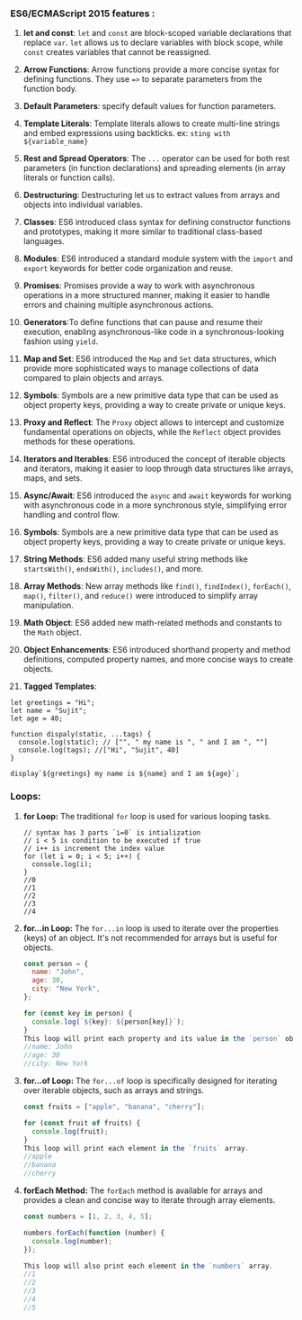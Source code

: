 ### ES6/ECMAScript 2015 features :

1. **let and const**: `let` and `const` are block-scoped variable declarations that replace `var`. `let` allows us to declare variables with block scope, while `const` creates variables that cannot be reassigned.

2. **Arrow Functions**: Arrow functions provide a more concise syntax for defining functions. They use `=>` to separate parameters from the function body.

3. **Default Parameters**: specify default values for function parameters.

4. **Template Literals**: Template literals allows to create multi-line strings and embed expressions using backticks. ex: `sting with ${variable_name}`

5. **Rest and Spread Operators**: The `...` operator can be used for both rest parameters (in function declarations) and spreading elements (in array literals or function calls).

6. **Destructuring**: Destructuring let us to extract values from arrays and objects into individual variables.

7. **Classes**: ES6 introduced class syntax for defining constructor functions and prototypes, making it more similar to traditional class-based languages.

8. **Modules**: ES6 introduced a standard module system with the `import` and `export` keywords for better code organization and reuse.

9. **Promises**: Promises provide a way to work with asynchronous operations in a more structured manner, making it easier to handle errors and chaining multiple asynchronous actions.

10. **Generators**:To define functions that can pause and resume their execution, enabling asynchronous-like code in a synchronous-looking fashion using `yield`.

11. **Map and Set**: ES6 introduced the `Map` and `Set` data structures, which provide more sophisticated ways to manage collections of data compared to plain objects and arrays.

12. **Symbols**: Symbols are a new primitive data type that can be used as object property keys, providing a way to create private or unique keys.

13. **Proxy and Reflect**: The `Proxy` object allows to intercept and customize fundamental operations on objects, while the `Reflect` object provides methods for these operations.

14. **Iterators and Iterables**: ES6 introduced the concept of iterable objects and iterators, making it easier to loop through data structures like arrays, maps, and sets.

15. **Async/Await**: ES6 introduced the `async` and `await` keywords for working with asynchronous code in a more synchronous style, simplifying error handling and control flow.

16. **Symbols**: Symbols are a new primitive data type that can be used as object property keys, providing a way to create private or unique keys.

17. **String Methods**: ES6 added many useful string methods like `startsWith()`, `endsWith()`, `includes()`, and more.

18. **Array Methods**: New array methods like `find()`, `findIndex()`, `forEach()`, `map()`, `filter()`, and `reduce()` were introduced to simplify array manipulation.

19. **Math Object**: ES6 added new math-related methods and constants to the `Math` object.

20. **Object Enhancements**: ES6 introduced shorthand property and method definitions, computed property names, and more concise ways to create objects.
21. **Tagged Templates**:

```
let greetings = "Hi";
let name = "Sujit";
let age = 40;

function dispaly(static, ...tags) {
  console.log(static); // ["", " my name is ", " and I am ", ""]
  console.log(tags); //["Hi", "Sujit", 40]
}

display`${greetings} my name is ${name} and I am ${age}`;
```

### Loops:

1. **for Loop:**
   The traditional `for` loop is used for various looping tasks.

   ```
   // syntax has 3 parts `i=0` is intialization
   // i < 5 is condition to be executed if true
   // i++ is increment the index value
   for (let i = 0; i < 5; i++) {
     console.log(i);
   }
   //0
   //1
   //2
   //3
   //4
   ```

2. **for...in Loop:**
   The `for...in` loop is used to iterate over the properties (keys) of an object. It's not recommended for arrays but is useful for objects.

   ```javascript
   const person = {
     name: "John",
     age: 30,
     city: "New York",
   };

   for (const key in person) {
     console.log(`${key}: ${person[key]}`);
   }
   This loop will print each property and its value in the `person` object.
   //name: John
   //age: 30
   //city: New York
   ```

3. **for...of Loop:**
   The `for...of` loop is specifically designed for iterating over iterable objects, such as arrays and strings.

   ```javascript
   const fruits = ["apple", "banana", "cherry"];

   for (const fruit of fruits) {
     console.log(fruit);
   }
   This loop will print each element in the `fruits` array.
   //apple
   //banana
   //cherry
   ```

4. **forEach Method:**
   The `forEach` method is available for arrays and provides a clean and concise way to iterate through array elements.

   ```javascript
   const numbers = [1, 2, 3, 4, 5];

   numbers.forEach(function (number) {
     console.log(number);
   });

   This loop will also print each element in the `numbers` array.
   //1
   //2
   //3
   //4
   //5

   ```
